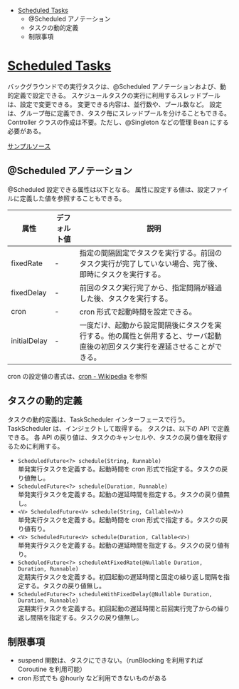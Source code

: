 <!-- toc -->
- [Scheduled Tasks](https://docs.micronaut.io/latest/guide/index.html#scheduling)
  - @Scheduled アノテーション
  - タスクの動的定義
  - 制限事項

# [Scheduled Tasks](https://docs.micronaut.io/latest/guide/index.html#scheduling)
バックグラウンドでの実行タスクは、@Scheduled アノテーションおよび、動的定義で設定できる。
スケジュールタスクの実行に利用するスレッドプールは、設定で変更できる。
変更できる内容は、並行数や、プール数など。
設定は、グループ毎に定義でき、タスク毎にスレッドプールを分けることもできる。
Controller クラスの作成は不要。ただし、@Singleton などの管理 Bean にする必要がある。

[サンプルソース](../../src/main/kotlin/micronaut/kotlin/coroutine/sample/ScheduledTasksController.kt)

## @Scheduled アノテーション
@Scheduled 設定できる属性は以下となる。
属性に設定する値は、設定ファイルに定義した値を参照することもできる。

| 属性 | デフォルト値 | 説明 |
| ---- | ---- | ---- |
| fixedRate | - | 指定の間隔固定でタスクを実行する。前回のタスク実行が完了していない場合、完了後、即時にタスクを実行する。 |
| fixedDelay | - | 前回のタスク実行完了から、指定間隔が経過した後、タスクを実行する。 |
| cron | - | cron 形式で起動時間を設定できる。 |
| initialDelay | - | 一度だけ、起動から設定間隔後にタスクを実行する。他の属性と併用すると、サーバ起動直後の初回タスク実行を遅延させることができる。 |

cron の設定値の書式は、[cron - Wikipedia](https://en.wikipedia.org/wiki/Cron) を参照

## タスクの動的定義
タスクの動的定義は、TaskScheduler インターフェースで行う。
TaskScheduler は、インジェクトして取得する。
タスクは、以下の API で定義できる。
各 API の戻り値は、タスクのキャンセルや、タスクの戻り値を取得するために利用する。

- ```ScheduledFuture<?> schedule(String, Runnable)```  
  単発実行タスクを定義する。起動時間を cron 形式で指定する。タスクの戻り値無し。
- ```ScheduledFuture<?> schedule(Duration, Runnable)```  
  単発実行タスクを定義する。起動の遅延時間を指定する。タスクの戻り値無し。
- ```<V> ScheduledFuture<V> schedule(String, Callable<V>)```  
  単発実行タスクを定義する。起動時間を cron 形式で指定する。タスクの戻り値有り。
- ```<V> ScheduledFuture<V> schedule(Duration, Callable<V>)```  
  単発実行タスクを定義する。起動の遅延時間を指定する。タスクの戻り値有り。
- ```ScheduledFuture<?> scheduleAtFixedRate(@Nullable Duration, Duration, Runnable)```  
  定期実行タスクを定義する。初回起動の遅延時間と固定の繰り返し間隔を指定する。タスクの戻り値無し。
- ```ScheduledFuture<?> scheduleWithFixedDelay(@Nullable Duration, Duration, Runnable)```  
  定期実行タスクを定義する。初回起動の遅延時間と前回実行完了からの繰り返し間隔を指定する。タスクの戻り値無し。


## 制限事項

- suspend 関数は、タスクにできない。（runBlocking を利用すれば Coroutine を利用可能）
- cron 形式でも @hourly など利用できないものがある
